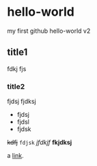 # hello-world
my first github hello-world v2
## title1
fdkj
fjs
### title2
fjdsj
fjdksj

* fjdsj
* fjdsl
* fjdsk

~~kdfj~~   `fdjsk`     *jfdkjf*   **fkjdksj**

a [link](http://www.baidu.com).
